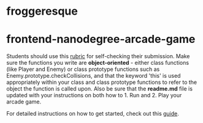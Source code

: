 # froggeresque
frontend-nanodegree-arcade-game
===============================

Students should use this [rubric](https://review.udacity.com/#!/projects/2696458597/rubric) 
for self-checking their submission. Make sure the functions you write are **object-oriented** - either 
class functions (like Player and Enemy) or class prototype functions such as 
Enemy.prototype.checkCollisions, and that the keyword 'this' is used appropriately within your class 
and class prototype functions to refer to the object the function is called upon. Also be sure that 
the **readme.md** file is updated with your instructions on both how to 1. Run and 2. Play your arcade 
game.

For detailed instructions on how to get started, check out this 
[guide](https://docs.google.com/document/d/1v01aScPjSWCCWQLIpFqvg3-vXLH2e8_SZQKC8jNO0Dc/pub?embedded=true).
